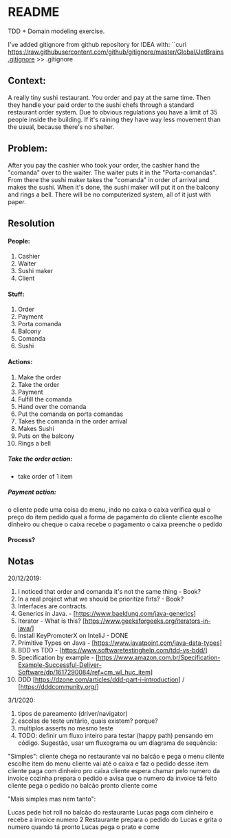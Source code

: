 # README

TDD + Domain modeling exercise.

I've added gitignore from github repository for IDEA with: ``curl https://raw.githubusercontent.com/github/gitignore/master/Global/JetBrains.gitignore >> .gitignore

## Context:

A really tiny sushi restaurant. You order and pay at the same time. Then they handle your paid order to the sushi chefs 
through a standard restaurant order system. Due to obvious regulations you have a limit of 35 people inside the building. 
If it's raining they have way less movement than the usual, because there's no shelter.

## Problem: 

After you pay the cashier who took your order, the cashier hand the "comanda" over to the waiter. The waiter puts it in 
the "Porta-comandas". From there the sushi maker takes the "comanda" in order of arrival and makes the sushi. When it's done, 
the sushi maker will put it on the balcony and rings a bell. There will be no computerized system, all of it just with paper.


## Resolution

#### People:
1. Cashier
2. Waiter
3. Sushi maker
4. Client

#### Stuff:
1. Order
2. Payment
3. Porta comanda
4. Balcony
1. Comanda
1. Sushi

#### Actions:
1. Make the order
1. Take the order
1. Payment
1. Fulfill the comanda
1. Hand over the comanda 
1. Put the comanda on porta comandas
1. Takes the comanda in the order arrival
1. Makes Sushi
1. Puts on the balcony
1. Rings a bell

##### Take the order action:

* take order of 1 item

##### Payment action:
o cliente pede uma coisa do menu, indo no caixa
o caixa verifica qual o preço do item pedido
qual a forma de pagamento do cliente
cliente escolhe dinheiro ou cheque
o caixa recebe o pagamento
o caixa preenche o pedido

#### Process?


## Notas

20/12/2019:

1. I noticed that order and comanda it's not the same thing - Book?
1. In a real project what we should be prioritize firts? - Book?
1. Interfaces are contracts.
1. Generics in Java. - [https://www.baeldung.com/java-generics]
1. Iterator - What is this? [https://www.geeksforgeeks.org/iterators-in-java/]
1. Install KeyPromoterX on InteliJ - DONE
1. Primitive Types on Java - [https://www.javatpoint.com/java-data-types]
1. BDD vs TDD - [https://www.softwaretestinghelp.com/tdd-vs-bdd/]
1. Specification by example - [https://www.amazon.com.br/Specification-Example-Successful-Deliver-Software/dp/1617290084/ref=cm_wl_huc_item] 
1. DDD [https://dzone.com/articles/ddd-part-i-introduction] / [https://dddcommunity.org/]

3/1/2020:

1. tipos de pareamento (driver/navigator)
1. escolas de teste unitário, quais existem? porque?
1. multiplos asserts no mesmo teste
1. TODO: definir um fluxo inteiro para testar (happy path) pensando em código. Sugestão, usar um fluxograma ou um diagrama de sequência:


"Simples": 
cliente chega no restaurante vai no balcão e pega o menu
cliente escolhe item do menu
cliente vai até o caixa e faz o pedido desse item
cliente paga com dinheiro pro caixa
cliente espera chamar pelo numero da invoice
cozinha prepara o pedido e avisa que o numero da invoice tá feito
cliente pega o pedido no balcão pronto 
cliente come

"Mais simples mas nem tanto":

Lucas pede hot roll no balcão do restaurante
Lucas paga com dinheiro e recebe a invoice numero 2
Restaurante prepara o pedido do Lucas e grita o numero quando tá pronto
Lucas pega o prato e come